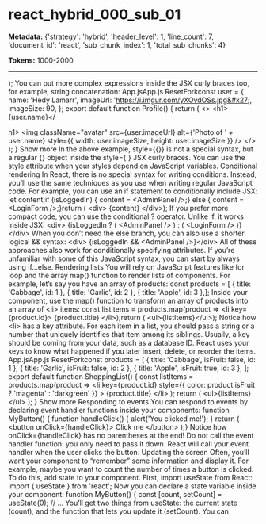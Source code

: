 # react_hybrid_000_sub_01

**Metadata:** {'strategy': 'hybrid', 'header_level': 1, 'line_count': 7, 'document_id': 'react', 'sub_chunk_index': 1, 'total_sub_chunks': 4}

**Tokens:** 1000-2000

---

); You can put more complex expressions inside the JSX curly braces too, for example, string concatenation: App.jsApp.js ResetForkconst user = { name: &#x27;Hedy Lamarr&#x27;, imageUrl: &#x27;https://i.imgur.com/yXOvdOSs.jpg&#x27;, imageSize: 90, }; export default function Profile() { return ( &lt;&gt; &lt;h1&gt;{user.name}&lt;/

h1&gt; &lt;img className=&quot;avatar&quot; src={user.imageUrl} alt={&#x27;Photo of &#x27; + user.name} style={{ width: user.imageSize, height: user.imageSize }} /&gt; &lt;/&gt; ); } Show more In the above example, style={{}} is not a special syntax, but a regular {} object inside the style={ } JSX curly braces. You can use the style attribute when your styles depend on JavaScript variables. Conditional rendering In React, there is no special syntax for writing conditions. Instead, you’ll use the same techniques as you use when writing regular JavaScript code. For example, you can use an if statement to conditionally include JSX: let content;if (isLoggedIn) { content = &lt;AdminPanel /&gt;;} else { content = &lt;LoginForm /&gt;;}return ( &lt;div&gt; {content} &lt;/div&gt;); If you prefer more compact code, you can use the conditional ? operator. Unlike if, it works inside JSX: &lt;div&gt; {isLoggedIn ? ( &lt;AdminPanel /&gt; ) : ( &lt;LoginForm /&gt; )}&lt;/div&gt; When you don’t need the else branch, you can also use a shorter logical &amp;&amp; syntax: &lt;div&gt; {isLoggedIn &amp;&amp; &lt;AdminPanel /&gt;}&lt;/div&gt; All of these approaches also work for conditionally specifying attributes. If you’re unfamiliar with some of this JavaScript syntax, you can start by always using if...else. Rendering lists You will rely on JavaScript features like for loop and the array map() function to render lists of components. For example, let’s say you have an array of products: const products = [ { title: &#x27;Cabbage&#x27;, id: 1 }, { title: &#x27;Garlic&#x27;, id: 2 }, { title: &#x27;Apple&#x27;, id: 3 },]; Inside your component, use the map() function to transform an array of products into an array of &lt;li&gt; items: const listItems = products.map(product =&gt; &lt;li key={product.id}&gt; {product.title} &lt;/li&gt;);return ( &lt;ul&gt;{listItems}&lt;/ul&gt;); Notice how &lt;li&gt; has a key attribute. For each item in a list, you should pass a string or a number that uniquely identifies that item among its siblings. Usually, a key should be coming from your data, such as a database ID. React uses your keys to know what happened if you later insert, delete, or reorder the items. App.jsApp.js ResetForkconst products = [ { title: &#x27;Cabbage&#x27;, isFruit: false, id: 1 }, { title: &#x27;Garlic&#x27;, isFruit: false, id: 2 }, { title: &#x27;Apple&#x27;, isFruit: true, id: 3 }, ]; export default function ShoppingList() { const listItems = products.map(product =&gt; &lt;li key={product.id} style={{ color: product.isFruit ? &#x27;magenta&#x27; : &#x27;darkgreen&#x27; }} &gt; {product.title} &lt;/li&gt; ); return ( &lt;ul&gt;{listItems}&lt;/ul&gt; ); } Show more Responding to events You can respond to events by declaring event handler functions inside your components: function MyButton() { function handleClick() { alert(&#x27;You clicked me!&#x27;); } return ( &lt;button onClick={handleClick}&gt; Click me &lt;/button&gt; );} Notice how onClick={handleClick} has no parentheses at the end! Do not call the event handler function: you only need to pass it down. React will call your event handler when the user clicks the button. Updating the screen Often, you’ll want your component to “remember” some information and display it. For example, maybe you want to count the number of times a button is clicked. To do this, add state to your component. First, import useState from React: import { useState } from &#x27;react&#x27;; Now you can declare a state variable inside your component: function MyButton() { const [count, setCount] = useState(0); // ... You’ll get two things from useState: the current state (count), and the function that lets you update it (setCount). You can